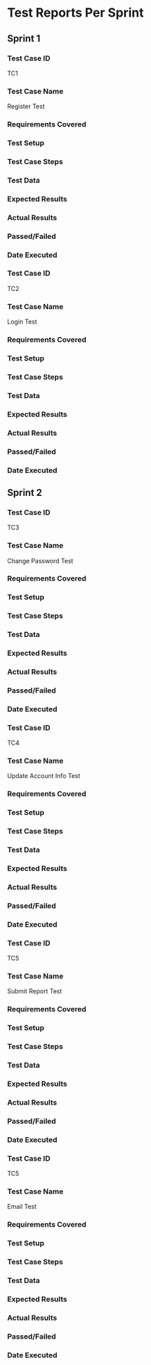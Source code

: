 # Test Reports Per Sprint #  
  
## Sprint 1 ##  
  
### Test Case ID ###  
TC1  
### Test Case Name ###  
Register Test  
### Requirements Covered ###  
  
### Test Setup ###  
  
### Test Case Steps ###  
  
### Test Data ###  
  
### Expected Results ###  
  
### Actual Results ###  
  
### Passed/Failed ###  
  
### Date Executed ###  
  
  
### Test Case ID ###  
TC2  
### Test Case Name ###  
Login Test  
### Requirements Covered ###  
  
### Test Setup ###  
  
### Test Case Steps ###  
  
### Test Data ###  
  
### Expected Results ###  
  
### Actual Results ###  
  
### Passed/Failed ###  
  
### Date Executed ###  
  
  
## Sprint 2 ##  
  
### Test Case ID ###  
TC3  
### Test Case Name ###  
Change Password Test  
### Requirements Covered ###  
  
### Test Setup ###  
  
### Test Case Steps ###  
  
### Test Data ###  
  
### Expected Results ###  
  
### Actual Results ###  
  
### Passed/Failed ###  
  
### Date Executed ###  
  
  
### Test Case ID ###  
TC4  
### Test Case Name ###  
Update Account Info Test  
### Requirements Covered ###  
  
### Test Setup ###  
  
### Test Case Steps ###  
  
### Test Data ###  
  
### Expected Results ###  
  
### Actual Results ###  
  
### Passed/Failed ###  
  
### Date Executed ###  
  
  
### Test Case ID ###  
TC5  
### Test Case Name ###  
Submit Report Test  
### Requirements Covered ###  
  
### Test Setup ###  
  
### Test Case Steps ###  
  
### Test Data ###  
  
### Expected Results ###  
  
### Actual Results ###  
  
### Passed/Failed ###  
  
### Date Executed ###  
  
  
### Test Case ID ###  
TC5  
### Test Case Name ###  
Email Test  
### Requirements Covered ###  
  
### Test Setup ###  
  
### Test Case Steps ###  
  
### Test Data ###  
  
### Expected Results ###  
  
### Actual Results ###  
  
### Passed/Failed ###  
  
### Date Executed ###  
  